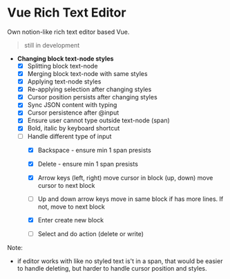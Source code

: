 # Vue Rich Text Editor

Own notion-like rich text editor based Vue.


> still in development

- **Changing block text-node styles**
    - [x] Splitting block text-node
    - [x] Merging block text-node with same styles
    - [x] Applying text-node styles
    - [x] Re-applying selection after changing styles
    - [x] Cursor position persists after changing styles
    - [x] Sync JSON content with typing
    - [x] Cursor persistence after @input
    - [x] Ensure user cannot type outside text-node (span)
    - [x] Bold, italic by keyboard shortcut
    - [ ] Handle different type of input
        - [x] Backspace - ensure min 1 span presists
        - [x] Delete - ensure min 1 span presists
        - [x] Arrow keys (left, right) move cursor in block (up, down) move cursor to next block
        - [ ] Up and down arrow keys move in same block if has more lines. If not, move to next block
        - [x] Enter create new block
        - [ ] Select and do action (delete or write)


Note:
- if editor works with like no styled text is't in a span, that would be easier to handle deleting, but harder to handle cursor position and styles.